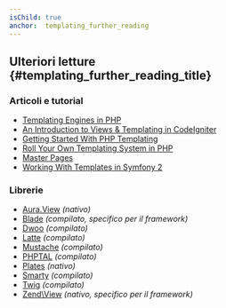 ```yaml
---
isChild: true
anchor:  templating_further_reading
---
```


## Ulteriori letture {#templating_further_reading_title}

### Articoli e tutorial

* [Templating Engines in PHP](http://fabien.potencier.org/article/34/templating-engines-in-php)
* [An Introduction to Views & Templating in CodeIgniter](http://code.tutsplus.com/tutorials/an-introduction-to-views-templating-in-codeigniter--net-25648)
* [Getting Started With PHP Templating](http://www.smashingmagazine.com/2011/10/17/getting-started-with-php-templating/)
* [Roll Your Own Templating System in PHP](http://code.tutsplus.com/tutorials/roll-your-own-templating-system-in-php--net-16596)
* [Master Pages](https://laracasts.com/series/laravel-from-scratch/episodes/7)
* [Working With Templates in Symfony 2](http://code.tutsplus.com/tutorials/working-with-templates-in-symfony-2--cms-21172)

### Librerie

* [Aura.View](https://github.com/auraphp/Aura.View) *(nativo)*
* [Blade](http://laravel.com/docs/templates) *(compilato, specifico per il framework)*
* [Dwoo](http://dwoo.org/) *(compilato)*
* [Latte](https://github.com/nette/latte) *(compilato)*
* [Mustache](https://github.com/bobthecow/mustache.php) *(compilato)*
* [PHPTAL](http://phptal.org/) *(compilato)*
* [Plates](http://platesphp.com/) *(nativo)*
* [Smarty](http://www.smarty.net/) *(compilato)*
* [Twig](http://twig.sensiolabs.org/) *(compilato)*
* [Zend\View](http://framework.zend.com/manual/2.3/en/modules/zend.view.quick-start.html) *(nativo, specifico per il framework)*
